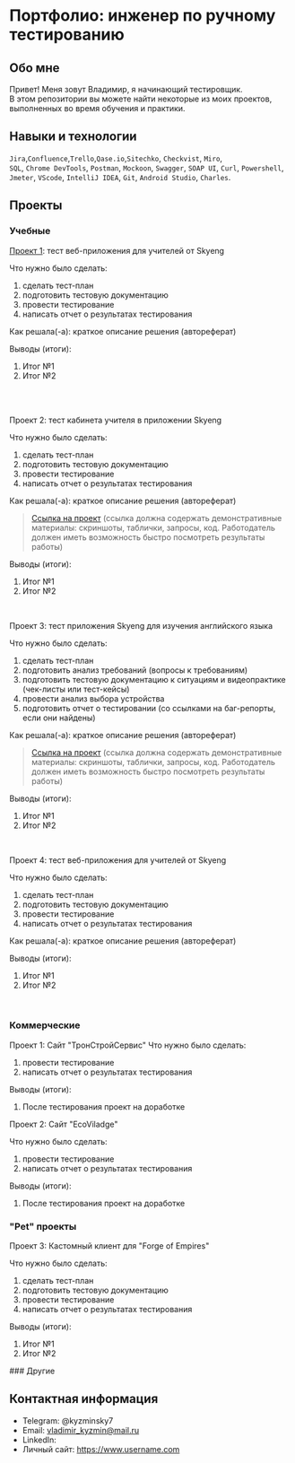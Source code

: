 # Портфолио: инженер по ручному тестированию

## Обо мне 

Привет! Меня зовут Владимир, я начинающий тестировщик. <br>
В этом репозитории вы можете найти некоторые из моих проектов, выполненных во время обучения и практики.
<br>

## Навыки и технологии
``Jira``,``Confluence``,``Trello``,``Qase.io``,``Sitechko``, ``Checkvist``, ``Miro``, <br>
``SQL``, ``Chrome DevTools``, ``Postman``, ``Mockoon``, ``Swagger``, ``SOAP UI``, ``Сurl``, ``Powershell``, <br>
``Jmeter``, ``VScode``, ``IntelliJ IDEA``, ``Git``, ``Android Studio``, ``Charles``.




## Проекты

### Учебные

[Проект 1](https://github.com/ELvovo7/-Coursework-1-2-Skypro-): тест веб-приложения для учителей от Skyeng

<p>Что нужно было сделать:<p>
  
<ol>
  <li>сделать тест-план </li>
  <li>подготовить тестовую документацию</li>
  <li>провести тестирование</li>
  <li>написать отчет о результатах тестирования</li>
</ol>

<p>Как решала(-а): краткое описание решения (автореферат)<p>

<p>Выводы (итоги):<p>
<ol>
  <li>Итог №1</li>
  <li>Итог №2</li>
</ol>
<br> 

<br> 

<p> Проект 2: тест кабинета учителя в приложении Skyeng</p>
<p>Что нужно было сделать:<p>
<ol>
  <li>сделать тест-план </li>
  <li>подготовить тестовую документацию</li>
  <li>провести тестирование</li>
  <li>написать отчет о результатах тестирования</li>
</ol>

<p>Как решала(-а): краткое описание решения (автореферат)</p>

>  <a href="https://fogen.notion.site/fogen/1-2-Web-REST-API-Postman-5f1700d11e1840b2a4e244b38cb0190f">Ссылка на проект</a>
>   (ссылка должна содержать демонстративные материалы: скриншоты, таблички, запросы, код. Работодатель должен иметь возможность быстро посмотреть результаты работы)

<p>Выводы (итоги):<p>
<ol>
  <li>Итог №1</li>
  <li>Итог №2</li>
</ol>
<br> 

<p> Проект 3: тест приложения Skyeng для изучения английского языка</p>
<p>Что нужно было сделать:<p>
<ol>
  <li>сделать тест-план </li>
  <li>подготовить анализ требований (вопросы к требованиям)</li>
  <li>подготовить тестовую документацию к ситуациям и видеопрактике (чек-листы или тест-кейсы)</li>
  <li>провести анализ выбора устройства</li>
  <li>подготовить отчет о тестировании (со ссылками на баг-репорты, если они найдены)</li>
</ol>

<p>Как решала(-а): краткое описание решения (автореферат)</p>

> <a href="https://testqa35.atlassian.net/wiki/spaces/MP/pages/33272/EX1+1](https://fogen.notion.site/fogen/3-Mobile-Charles-044a1edfbda44d10bd029acae08e005e">Ссылка на проект</a>
>  (ссылка должна содержать демонстративные материалы: скриншоты, таблички, запросы, код. Работодатель должен иметь возможность быстро посмотреть результаты работы)

<p>Выводы (итоги):<p>
<ol>
  <li>Итог №1</li>
  <li>Итог №2</li>
</ol>

<br> 


<p>Проект 4: тест веб-приложения для учителей от Skyeng </p> 
<p>Что нужно было сделать:<p>
<ol>
  <li>сделать тест-план </li>
  <li>подготовить тестовую документацию</li>
  <li>провести тестирование</li>
  <li>написать отчет о результатах тестирования</li>
</ol>

<p>Как решала(-а): краткое описание решения (автореферат)</p> 

<p>Выводы (итоги):<p>
<ol>
  <li>Итог №1</li>
  <li>Итог №2</li>
</ol>

<br> 

### Коммерческие

Проект 1: Сайт "ТронСтройСервис"
Что нужно было сделать:<p>
<ol>
  <li>провести тестирование</li>
  <li>написать отчет о результатах тестирования</li>
</ol>
<p>Выводы (итоги):<p>
<ol>
  <li>После тестирования проект на доработке</li>
</ol>

Проект 2: Сайт "EcoViladge"
<p>Что нужно было сделать:<p>
<ol>
  <li>провести тестирование</li>
  <li>написать отчет о результатах тестирования</li>
</ol>
<p>Выводы (итоги):<p>
<ol>
  <li>После тестирования проект на доработке</li>
</ol>

### "Pet" проекты 

Проект 3: Кастомный клиент для "Forge of Empires"
<p>Что нужно было сделать:<p>
<ol>
  <li>сделать тест-план </li>
  <li>подготовить тестовую документацию</li>
  <li>провести тестирование</li>
  <li>написать отчет о результатах тестирования</li>
</ol>
<p>Выводы (итоги):<p>
<ol>
  <li>Итог №1</li>
  <li>Итог №2</li>
</ol>
### Другие

## Контактная информация
- Telegram: @kyzminsky7
- Email: vladimir_kyzmin@mail.ru
- LinkedIn: 
- Личный сайт: https://www.username.com
